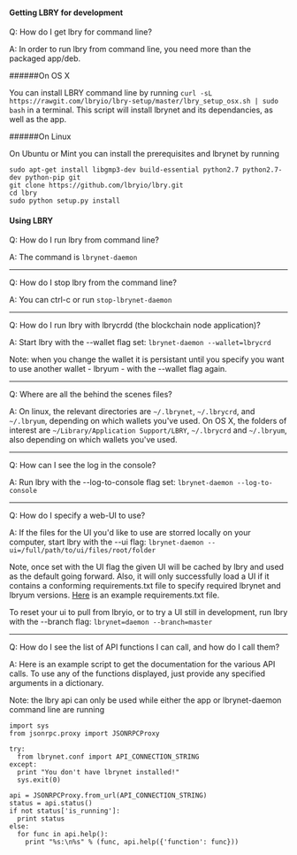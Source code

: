 #### Getting LBRY for development

Q: How do I get lbry for command line?

A: In order to run lbry from command line, you need more than the packaged app/deb.

######On OS X

You can install LBRY command line by running `curl -sL https://rawgit.com/lbryio/lbry-setup/master/lbry_setup_osx.sh | sudo bash` in a terminal. This script will install lbrynet and its dependancies, as well as the app.

######On Linux

On Ubuntu or Mint you can install the prerequisites and lbrynet by running

    sudo apt-get install libgmp3-dev build-essential python2.7 python2.7-dev python-pip git
    git clone https://github.com/lbryio/lbry.git
    cd lbry
    sudo python setup.py install

#### Using LBRY

Q: How do I run lbry from command line?

A: The command is `lbrynet-daemon`

***********

Q: How do I stop lbry from the command line?

A: You can ctrl-c or run `stop-lbrynet-daemon`

***********

Q: How do I run lbry with lbrycrdd (the blockchain node application)?

A: Start lbry with the --wallet flag set: `lbrynet-daemon --wallet=lbrycrd`

Note: when you change the wallet it is persistant until you specify you want to use another wallet - lbryum - with the --wallet flag again.

***********

Q: Where are all the behind the scenes files?

A: On linux, the relevant directories are `~/.lbrynet`, `~/.lbrycrd`, and `~/.lbryum`, depending on which wallets you've used. On OS X, the folders of interest are `~/Library/Application Support/LBRY`, `~/.lbrycrd` and `~/.lbryum`, also depending on which wallets you've used.

***********

Q: How can I see the log in the console?

A: Run lbry with the --log-to-console flag set: `lbrynet-daemon --log-to-console`

***********

Q: How do I specify a web-UI to use?

A: If the files for the UI you'd like to use are storred locally on your computer, start lbry with the --ui flag: `lbrynet-daemon --ui=/full/path/to/ui/files/root/folder`

Note, once set with the UI flag the given UI will be cached by lbry and used as the default going forward. Also, it will only successfully load a UI if it contains a conforming requirements.txt file to specify required lbrynet and lbryum versions. [Here](https://github.com/lbryio/lbry-web-ui/blob/master/dist/requirements.txt) is an example requirements.txt file.

To reset your ui to pull from lbryio, or to try a UI still in development, run lbry with the --branch flag: `lbrynet=daemon --branch=master`

***********

Q: How do I see the list of API functions I can call, and how do I call them?

A: Here is an example script to get the documentation for the various API calls. To use any of the functions displayed, just provide any specified arguments in a dictionary.

Note: the lbry api can only be used while either the app or lbrynet-daemon command line are running

    import sys
    from jsonrpc.proxy import JSONRPCProxy

    try:
      from lbrynet.conf import API_CONNECTION_STRING
    except:
      print "You don't have lbrynet installed!"
      sys.exit(0)
  
    api = JSONRPCProxy.from_url(API_CONNECTION_STRING)
    status = api.status()
    if not status['is_running']:
      print status
    else:
      for func in api.help():
        print "%s:\n%s" % (func, api.help({'function': func}))

